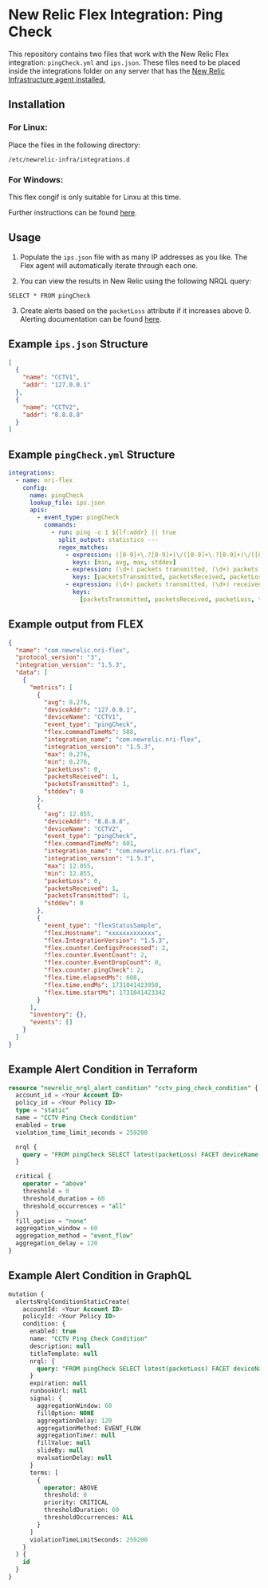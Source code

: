 # New Relic Flex Integration: Ping Check

This repository contains two files that work with the New Relic Flex integration: `pingCheck.yml` and `ips.json`. These files need to be placed inside the integrations folder on any server that has the [New Relic Infrastructure agent installed.](https://docs.newrelic.com/docs/infrastructure/introduction-infra-monitoring/)

## Installation

### For Linux:

Place the files in the following directory:

```
/etc/newrelic-infra/integrations.d
```

### For Windows:

This flex congif is only suitable for Linxu at this time.

Further instructions can be found [here](https://docs.newrelic.com/docs/infrastructure/host-integrations/host-integrations-list/flex-integration-tool-build-your-own-integration/#installation).

## Usage

1. Populate the `ips.json` file with as many IP addresses as you like. The Flex agent will automatically iterate through each one.

2. You can view the results in New Relic using the following NRQL query:

```
SELECT * FROM pingCheck
```

3. Create alerts based on the `packetLoss` attribute if it increases above 0. Alerting documentation can be found [here](https://docs.newrelic.com/docs/alerts/overview/).

## Example `ips.json` Structure

```json
[
  {
    "name": "CCTV1",
    "addr": "127.0.0.1"
  },
  {
    "name": "CCTV2",
    "addr": "8.8.8.8"
  }
]
```

## Example `pingCheck.yml` Structure

```yaml
integrations:
  - name: nri-flex
    config:
      name: pingCheck
      lookup_file: ips.json
      apis:
        - event_type: pingCheck
          commands:
            - run: ping -c 1 ${lf:addr} || true
              split_output: statistics ---
              regex_matches:
                - expression: ([0-9]+\.?[0-9]+)\/([0-9]+\.?[0-9]+)\/([0-9]+\.?[0-9]+)\/([0-9]+\.?[0-9]+)
                  keys: [min, avg, max, stddev]
                - expression: (\d+) packets transmitted, (\d+) packets received, (\S+)% packet loss
                  keys: [packetsTransmitted, packetsReceived, packetLoss]
                - expression: (\d+) packets transmitted, (\d+) received, (\d+)% packet loss, time (\d+)
                  keys:
                    [packetsTransmitted, packetsReceived, packetLoss, timeMs]
```

## Example output from FLEX

```json
{
  "name": "com.newrelic.nri-flex",
  "protocol_version": "3",
  "integration_version": "1.5.3",
  "data": [
    {
      "metrics": [
        {
          "avg": 0.276,
          "deviceAddr": "127.0.0.1",
          "deviceName": "CCTV1",
          "event_type": "pingCheck",
          "flex.commandTimeMs": 588,
          "integration_name": "com.newrelic.nri-flex",
          "integration_version": "1.5.3",
          "max": 0.276,
          "min": 0.276,
          "packetLoss": 0,
          "packetsReceived": 1,
          "packetsTransmitted": 1,
          "stddev": 0
        },
        {
          "avg": 12.855,
          "deviceAddr": "8.8.8.8",
          "deviceName": "CCTV2",
          "event_type": "pingCheck",
          "flex.commandTimeMs": 601,
          "integration_name": "com.newrelic.nri-flex",
          "integration_version": "1.5.3",
          "max": 12.855,
          "min": 12.855,
          "packetLoss": 0,
          "packetsReceived": 1,
          "packetsTransmitted": 1,
          "stddev": 0
        },
        {
          "event_type": "flexStatusSample",
          "flex.Hostname": "xxxxxxxxxxxxx",
          "flex.IntegrationVersion": "1.5.3",
          "flex.counter.ConfigsProcessed": 2,
          "flex.counter.EventCount": 2,
          "flex.counter.EventDropCount": 0,
          "flex.counter.pingCheck": 2,
          "flex.time.elapsedMs": 608,
          "flex.time.endMs": 1731041423950,
          "flex.time.startMs": 1731041423342
        }
      ],
      "inventory": {},
      "events": []
    }
  ]
}
```

## Example Alert Condition in Terraform

```sql
resource "newrelic_nrql_alert_condition" "cctv_ping_check_condition" {
  account_id = <Your Account ID>
  policy_id = <Your Policy ID>
  type = "static"
  name = "CCTV Ping Check Condition"
  enabled = true
  violation_time_limit_seconds = 259200

  nrql {
    query = "FROM pingCheck SELECT latest(packetLoss) FACET deviceName, deviceAddr "
  }

  critical {
    operator = "above"
    threshold = 0
    threshold_duration = 60
    threshold_occurrences = "all"
  }
  fill_option = "none"
  aggregation_window = 60
  aggregation_method = "event_flow"
  aggregation_delay = 120
}


```

## Example Alert Condition in GraphQL

```sql
mutation {
  alertsNrqlConditionStaticCreate(
    accountId: <Your Account ID>
    policyId: <Your Policy ID>
    condition: {
      enabled: true
      name: "CCTV Ping Check Condition"
      description: null
      titleTemplate: null
      nrql: {
        query: "FROM pingCheck SELECT latest(packetLoss) FACET deviceName, deviceAddr "
      }
      expiration: null
      runbookUrl: null
      signal: {
        aggregationWindow: 60
        fillOption: NONE
        aggregationDelay: 120
        aggregationMethod: EVENT_FLOW
        aggregationTimer: null
        fillValue: null
        slideBy: null
        evaluationDelay: null
      }
      terms: [
        {
          operator: ABOVE
          threshold: 0
          priority: CRITICAL
          thresholdDuration: 60
          thresholdOccurrences: ALL
        }
      ]
      violationTimeLimitSeconds: 259200
    }
  ) {
    id
  }
}
```
